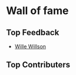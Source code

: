 # Wall of fame

## Top Feedback
* [Wille Willson](https://t.me/Wille_Willson)

## Top Contributers







